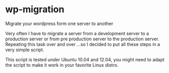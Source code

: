 wp-migration
============

Migrate your wordpress form one server to another

Very often I have to migrate a server from a development server to a production server or from pre production server to the production server.
Repeating this task over and over ...so I decided to put all these steps in a very simple script.

This script is tested under Ubuntu 10.04 and 12.04, you might need to adapt the script to make it work in your favorite Linux distro.

